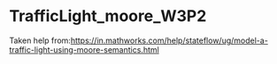 # TrafficLight_moore_W3P2
Taken help from:https://in.mathworks.com/help/stateflow/ug/model-a-traffic-light-using-moore-semantics.html
